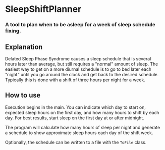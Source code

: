 # SleepShiftPlanner
### A tool to plan when to be asleep for a week of sleep schedule fixing.  

## Explanation
Delated Sleep Phase Syndrome causes a sleep schedule that is several hours
later than average, but still requires a "normal" amount of sleep.
The easiest way to get on a more diurnal schedule is to go to bed later each
"night" until you go around the clock and get back to the desired schedule.
Typically this is done with a shift of three hours per night for a week.

## How to use
Execution begins in the main. You can indicate which day to start on,
expected sleep hours on the first day, and how many hours to shift by
each day. For best results, start sleep on the first day at or after midnight.

The program will calculate how many hours of sleep per night and generate
a schedule to show approximate sleep hours each day of the shift week.

Optionally, the schedule can be written to a file with the `ToFile` class.
